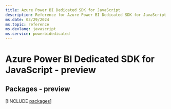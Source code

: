 ```yaml
---
title: Azure Power BI Dedicated SDK for JavaScript
description: Reference for Azure Power BI Dedicated SDK for JavaScript
ms.date: 03/29/2024
ms.topic: reference
ms.devlang: javascript
ms.service: powerbidedicated
---
```

# Azure Power BI Dedicated SDK for JavaScript - preview
## Packages - preview
[!INCLUDE [packages](power-bi-dedicated-index.md)]